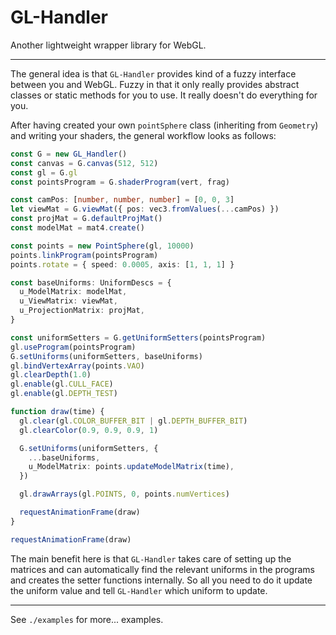 # GL-Handler

Another lightweight wrapper library for WebGL.

---

The general idea is that `GL-Handler` provides kind of a fuzzy interface between you and WebGL. Fuzzy in that it only really provides abstract classes or static methods for you to use. It really doesn't do everything for you.

After having created your own `pointSphere` class (inheriting from `Geometry`) and writing your shaders, the general workflow looks as follows:

```typescript
const G = new GL_Handler()
const canvas = G.canvas(512, 512)
const gl = G.gl
const pointsProgram = G.shaderProgram(vert, frag)

const camPos: [number, number, number] = [0, 0, 3]
let viewMat = G.viewMat({ pos: vec3.fromValues(...camPos) })
const projMat = G.defaultProjMat()
const modelMat = mat4.create()

const points = new PointSphere(gl, 10000)
points.linkProgram(pointsProgram)
points.rotate = { speed: 0.0005, axis: [1, 1, 1] }

const baseUniforms: UniformDescs = {
  u_ModelMatrix: modelMat,
  u_ViewMatrix: viewMat,
  u_ProjectionMatrix: projMat,
}

const uniformSetters = G.getUniformSetters(pointsProgram)
gl.useProgram(pointsProgram)
G.setUniforms(uniformSetters, baseUniforms)
gl.bindVertexArray(points.VAO)
gl.clearDepth(1.0)
gl.enable(gl.CULL_FACE)
gl.enable(gl.DEPTH_TEST)

function draw(time) {
  gl.clear(gl.COLOR_BUFFER_BIT | gl.DEPTH_BUFFER_BIT)
  gl.clearColor(0.9, 0.9, 0.9, 1)

  G.setUniforms(uniformSetters, {
    ...baseUniforms,
    u_ModelMatrix: points.updateModelMatrix(time),
  })

  gl.drawArrays(gl.POINTS, 0, points.numVertices)

  requestAnimationFrame(draw)
}

requestAnimationFrame(draw)
```

The main benefit here is that `GL-Handler` takes care of setting up the matrices and can automatically find the relevant uniforms in the programs and creates the setter functions internally. So all you need to do it update the uniform value and tell `GL-Handler` which uniform to update.

---

See `./examples` for more... examples.
